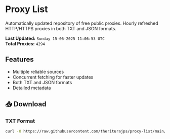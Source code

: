 # Proxy List

Automatically updated repository of free public proxies. Hourly refreshed HTTP/HTTPS proxies in both TXT and JSON formats.

**Last Updated:** `Sunday 15-06-2025 11:06:53 UTC`  
**Total Proxies:** `4294`

## Features
- Multiple reliable sources
- Concurrent fetching for faster updates
- Both TXT and JSON formats
- Detailed metadata

## 📥 Download

### TXT Format
```bash
curl -O https://raw.githubusercontent.com/theriturajps/proxy-list/main/proxies.txt